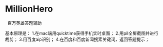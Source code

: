 # MillionHero
 
百万英雄答题辅助


基本原理是：
1.在mac端用quicktime获得手机实时桌面；
2.用pil全屏截图并进行裁剪；
3.用百度aip识别；
4.在百度和百度新闻搜索关键词，返回答题提示；
